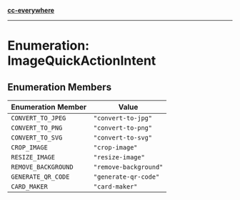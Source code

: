 [**cc-everywhere**](../../../../../index.md)

***

# Enumeration: ImageQuickActionIntent

## Enumeration Members

| Enumeration Member | Value |
| ------ | ------ |
| <a id="convert_to_jpeg"></a> `CONVERT_TO_JPEG` | `"convert-to-jpg"` |
| <a id="convert_to_png"></a> `CONVERT_TO_PNG` | `"convert-to-png"` |
| <a id="convert_to_svg"></a> `CONVERT_TO_SVG` | `"convert-to-svg"` |
| <a id="crop_image"></a> `CROP_IMAGE` | `"crop-image"` |
| <a id="resize_image"></a> `RESIZE_IMAGE` | `"resize-image"` |
| <a id="remove_background"></a> `REMOVE_BACKGROUND` | `"remove-background"` |
| <a id="generate_qr_code"></a> `GENERATE_QR_CODE` | `"generate-qr-code"` |
| <a id="card_maker"></a> `CARD_MAKER` | `"card-maker"` |
